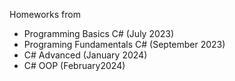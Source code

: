 Homeworks from
- Programming Basics C# (July 2023)
- Programing Fundamentals C# (September 2023)
- C# Advanced (January 2024)
- C# OOP (February2024)

